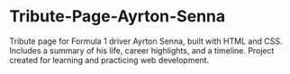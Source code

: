 # Tribute-Page-Ayrton-Senna
Tribute page for Formula 1 driver Ayrton Senna, built with HTML and CSS. Includes a summary of his life, career highlights, and a timeline. Project created for learning and practicing web development.
